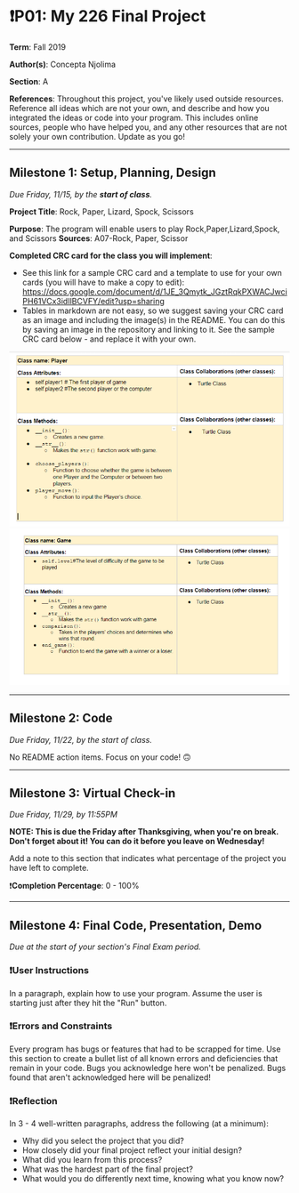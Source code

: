 # ❗P01: My 226 Final Project

**Term**: Fall 2019

**Author(s)**: Concepta Njolima

**Section**: A 

**References**: 
Throughout this project, you've likely used outside resources.
Reference all ideas which are not your own, and describe and
how you integrated the ideas or code into your program. This includes
online sources, people who have helped you, and any other resources that
are not solely your own contribution. Update as you go!

---

## Milestone 1: Setup, Planning, Design
*Due Friday, 11/15, by the **start of class**.*

**Project Title**: Rock, Paper, Lizard, Spock, Scissors

**Purpose**: The program will enable users to play Rock,Paper,Lizard,Spock, and Scissors
️**Sources**: A07-Rock, Paper, Scissor

**Completed CRC card for the class you will implement**:
  - See this link for a sample CRC card and a template to
  use for your own cards (you will have to make a copy to edit): https://docs.google.com/document/d/1JE_3Qmytk_JGztRqkPXWACJwciPH61VCx3idIlBCVFY/edit?usp=sharing
  - Tables in markdown are not easy, so we suggest saving your CRC card
  as an image and including the image(s) in the README. You can do this
  by saving an image in the repository and linking to it. See the sample CRC card below - and replace it with your own.
  
![Class Player CRC Card](image/CNC_picture1.PNG )
![Class Game  CRC Card](image/CNC_picture2.PNG )

---

## Milestone 2: Code
*Due Friday, 11/22, by the start of class.*

No README action items. Focus on your code! 🙃

---

## Milestone 3: Virtual Check-in
*Due Friday, 11/29, by 11:55PM*

**NOTE: This is due the Friday after Thanksgiving, when you're on break. Don't forget about it! You can do it before you leave on Wednesday!**

Add a note to this section that indicates what percentage of the project you have left to complete. 

❗️**Completion Percentage**: 0 - 100%

---

## Milestone 4: Final Code, Presentation, Demo
*Due at the start of your section's Final Exam period.*

### ❗User Instructions
In a paragraph, explain how to use your program. 
Assume the user is starting just after they hit the "Run" button. 

### ❗Errors and Constraints
Every program has bugs or features that had to be scrapped for time. 
Use this section to create a bullet list of all known errors and 
deficiencies that remain in your code. 
Bugs you acknowledge here won't be penalized. 
Bugs found that aren't acknowledged here will be penalized!

### ❗Reflection
In 3 - 4 well-written paragraphs, address the following (at a minimum):
- Why did you select the project that you did?
- How closely did your final project reflect your initial design?
- What did you learn from this process?
- What was the hardest part of the final project?
- What would you do differently next time, knowing what you know now?
